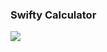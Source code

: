 <h3>Swifty Calculator</h3>


<img src= "https://www.gannett-cdn.com/-mm-/8febfdd2f93c1998b92c73822d3b5060e812142c/c=23-0-616-1059&r=583&c=0-0-580-1031/local/-/media/2017/05/05/USATODAY/USATODAY/636295804586832075-calculator.jpg" >
